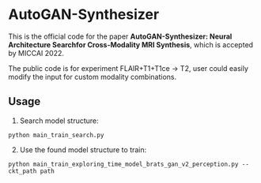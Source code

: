 # AutoGAN-Synthesizer

This is the official code for the paper **AutoGAN-Synthesizer: Neural Architecture Searchfor Cross-Modality MRI Synthesis**, which is accepted by MICCAI 2022.

The public code is for experiment FLAIR+T1+T1ce -> T2, user could easily modify the input for custom modality combinations.

## Usage

1. Search model structure:

```
python main_train_search.py
```

2. Use the found model structure to train:

```
python main_train_exploring_time_model_brats_gan_v2_perception.py --ckt_path path

```

